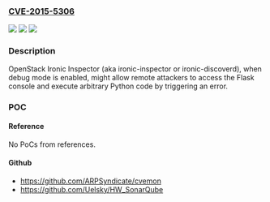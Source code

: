### [CVE-2015-5306](https://cve.mitre.org/cgi-bin/cvename.cgi?name=CVE-2015-5306)
![](https://img.shields.io/static/v1?label=Product&message=n%2Fa&color=blue)
![](https://img.shields.io/static/v1?label=Version&message=%3D%20n%2Fa%20&color=brighgreen)
![](https://img.shields.io/static/v1?label=Vulnerability&message=n%2Fa&color=brighgreen)

### Description

OpenStack Ironic Inspector (aka ironic-inspector or ironic-discoverd), when debug mode is enabled, might allow remote attackers to access the Flask console and execute arbitrary Python code by triggering an error.

### POC

#### Reference
No PoCs from references.

#### Github
- https://github.com/ARPSyndicate/cvemon
- https://github.com/Uelsky/HW_SonarQube


